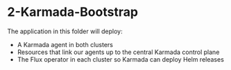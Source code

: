 # 2-Karmada-Bootstrap

The application in this folder will deploy:

- A Karmada agent in both clusters
- Resources that link our agents up to the central Karmada control plane
- The Flux operator in each cluster so Karmada can deploy Helm releases
